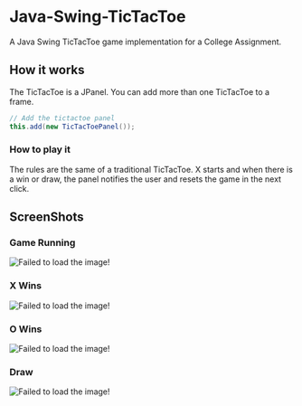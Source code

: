 # Java-Swing-TicTacToe
A Java Swing TicTacToe game implementation for a College Assignment.

## How it works
The TicTacToe is a JPanel. You can add more than one TicTacToe to a frame.
```java
// Add the tictactoe panel
this.add(new TicTacToePanel());
```

### How to play it
The rules are the same of a traditional TicTacToe. X starts and when there is a win or draw,
the panel notifies the user and resets the game in the next click.

## ScreenShots

### Game Running
![Failed to load the image!](https://i.imgur.com/hAj3AH2.png "game_running")

### X Wins
![Failed to load the image!](https://i.imgur.com/bbn0LSB.png "game_x_wins")

### O Wins
![Failed to load the image!](https://i.imgur.com/WGXgKmp.png "game_o_wins")

### Draw
![Failed to load the image!](https://i.imgur.com/2N2wbHJ.png "game_draw")
